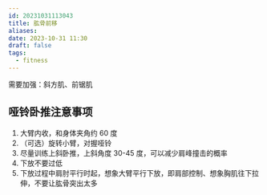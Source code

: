 ```yaml
---
id: 20231031113043
title: 肱骨前移
aliases: 
date: 2023-10-31 11:30
draft: false
tags:
  - fitness
---
```

需要加强：斜方肌、前锯肌
## 哑铃卧推注意事项

1. 大臂内收，和身体夹角约 60 度
2. （可选）旋转小臂，对握哑铃
3. 尽量训练上斜卧推，上斜角度 30-45 度，可以减少肩峰撞击的概率
4. 下放不要过低
5. 下放过程中肩肘平行时起，想象大臂平行下放，即肩部控制、想象胸肌往下拉伸，不要让肱骨突出太多

